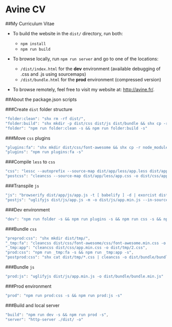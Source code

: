 # Avine CV

##My Curriculum Vitae

- To build the website in the `dist/` directory, run both:
  - `npm install`
  - `npm run build`

- To browse locally, run `npm run server` and go to one of the locations:
  - `/dist/index.html` for the **dev** environment (available debugging of .css and .js using sourcemaps)
  - `/dist/bundle.html` for the **prod** environment (compressed version)

- To browse remotely, feel free to visit my website at: http://avine.fr/.

##About the package.json scripts

###Create `dist` folder structure

```javascript
"folder:clean": "shx rm -rf dist/",
"folder:build": "shx mkdir -p dist/css dist/js dist/bundle && shx cp -r src/** dist/",
"folder": "npm run folder:clean -s && npm run folder:build -s"
```

###Move `css` plugins

```javascript
"plugins:fa": "shx mkdir dist/css/font-awesome && shx cp -r node_modules/font-awesome/css/ node_modules/font-awesome/fonts/ dist/css/font-awesome/",
"plugins": "npm run plugins:fa -s"
```

###Compile `less` to `css`

```javascript
"css": "lessc --autoprefix --source-map dist/app/less/app.less dist/app/less/app.css",
"postcss": "cleancss --source-map dist/app/less/app.css -o dist/css/app.min.css"
```

###Transpile `js`

```javascript
"js": "browserify dist/app/js/app.js -t [ babelify ] -d | exorcist dist/js/app.js.map > dist/js/app.js",
"postjs": "uglifyjs dist/js/app.js -m -o dist/js/app.min.js --in-source-map dist/js/app.js.map --source-map dist/js/app.min.js.map --source-map-url app.min.js.map --source-map-root app/js"
```

###Dev environment

```javascript
"dev": "npm run folder -s && npm run plugins -s && npm run css -s && npm run js -s"
```

###Bundle `css`

```javascript
"preprod:css": "shx mkdir dist/tmp/",
"_tmp:fa": "cleancss dist/css/font-awesome/css/font-awesome.min.css -o dist/tmp/1.css",
"_tmp:app": "cleancss dist/css/app.min.css -o dist/tmp/2.css",
"prod:css": "npm run _tmp:fa -s && npm run _tmp:app -s",
"postprod:css": "shx cat dist/tmp/*.css | cleancss -o dist/bundle/bundle.min.css --s0"
```

###Bundle `js`

```javascript
"prod:js": "uglifyjs dist/js/app.min.js -o dist/bundle/bundle.min.js"
```

###Prod environment

```javascript
"prod": "npm run prod:css -s && npm run prod:js -s"
```

###Build and local server

```javascript
"build": "npm run dev -s && npm run prod -s",
"server": "http-server ./dist/ -o"
```
